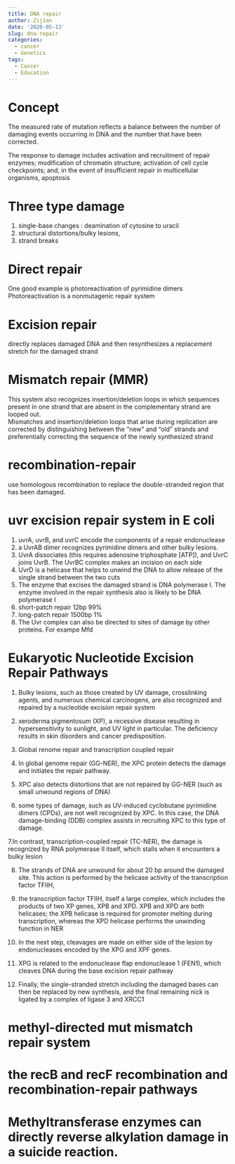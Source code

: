 ```yaml
---
title: DNA repair
author: Zijian
date: '2020-05-13'
slug: dna-repair
categories:
  - cancer
  - Genetics
tags:
  - Cancer
  - Education
---
```


# Concept

The measured rate of mutation reflects a balance between the
number of damaging events occurring in DNA and the number that
have been corrected.

The response to damage includes activation and
recruitment of repair enzymes; modification of chromatin structure;
activation of cell cycle checkpoints; and, in the event of insufficient
repair in multicellular organisms, apoptosis

# Three type damage

1. single-base changes : deamination of cytosine to uracil
2. structural distortions/bulky lesions,
3. strand breaks

# Direct repair

One good example is photoreactivation of pyrimidine dimers  
Photoreactivation is a nonmutagenic repair system

# Excision repair 
directly replaces damaged DNA and then resynthesizes a replacement stretch for the damaged strand

# Mismatch repair (MMR)
This system also recognizes insertion/deletion loops 
in which sequences present in one strand that are absent in the
complementary strand are looped out.  
Mismatches and
insertion/deletion loops that arise during replication are corrected
by distinguishing between the “new” and “old” strands and
preferentially correcting the sequence of the newly synthesized strand

# recombination-repair
use homologous recombination to replace the double-stranded region that has been damaged.
# uvr excision repair system in E coli

1. uvrA, uvrB, and uvrC encode the components of a repair
endonuclease
2. a UvrAB dimer recognizes pyrimidine dimers and other bulky lesions.
3. UvrA dissociates (this requires
adenosine triphosphate [ATP]), and UvrC joins UvrB. The UvrBC
complex makes an incision on each side
4. UvrD is a helicase that helps to unwind the DNA to allow
release of the single strand between the two cuts
5. The enzyme that
excises the damaged strand is DNA polymerase I. The enzyme
involved in the repair synthesis also is likely to be DNA polymerase
I
6. short-patch repair 12bp  99%
7. long-patch repair 1500bp 1%
8. The Uvr complex can also be directed to sites of damage by other
proteins. For exampe Mfd

# Eukaryotic Nucleotide Excision Repair Pathways

1. Bulky lesions, such as those created by UV
damage, crosslinking agents, and numerous chemical carcinogens,
are also recognized and repaired by a nucleotide excision repair
system

2. xeroderma pigmentosum (XP), a recessive disease
resulting in hypersensitivity to sunlight, and UV light in particular.
The deficiency results in skin disorders and cancer predisposition.

3. Global renome repair and transcription coupled repair
4. In global genome repair (GG-NER),
the XPC protein detects the damage and initiates the repair
pathway.

5. XPC also detects distortions that are not repaired by GG-NER (such as small
unwound regions of DNA)
6. some types of damage, such as UV-induced
cyclobutane pyrimidine dimers (CPDs), are not well recognized by
XPC. In this case, the DNA damage-binding (DDB) complex assists
in recruiting XPC to this type of damage.

7.In contrast, transcription-coupled repair (TC-NER), the damage is
recognized by RNA polymerase II itself, which stalls when it
encounters a bulky lesion

8. The strands of DNA are unwound
for about 20 bp around the damaged site. This action is performed
by the helicase activity of the transcription factor TFIIH,

9. the transcription factor TFIIH, itself a
large complex, which includes the products of two XP genes, XPB
and XPD. XPB and XPD are both helicases; the XPB helicase is
required for promoter melting during transcription, whereas the
XPD helicase performs the unwinding function in NER

10. In the next step, cleavages are made on either side of the lesion by
endonucleases encoded by the XPG and XPF genes.

11. XPG is
related to the endonuclease flap endonuclease 1 (FEN1), which
cleaves DNA during the base excision repair pathway


12. Finally, the single-stranded stretch including the damaged bases
can then be replaced by new synthesis, and the final remaining nick
is ligated by a complex of ligase 3 and XRCC1



# methyl-directed mut mismatch repair system

# the recB and recF recombination and recombination-repair pathways

# Methyltransferase enzymes can directly reverse alkylation damage in a suicide reaction.
